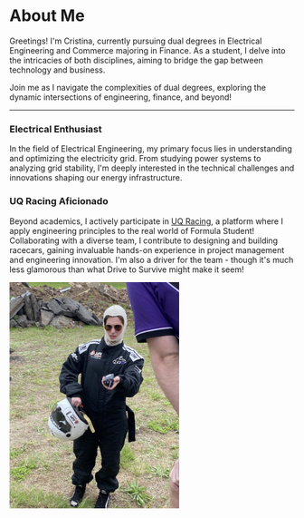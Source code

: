 # About Me

Greetings! I'm Cristina, currently pursuing dual degrees in Electrical Engineering and Commerce majoring in Finance. As a student, I delve into the intricacies of both disciplines, aiming to bridge the gap between technology and business.

Join me as I navigate the complexities of dual degrees, exploring the dynamic intersections of engineering, finance, and beyond!

---

### Electrical Enthusiast
In the field of Electrical Engineering, my primary focus lies in understanding and optimizing the electricity grid. From studying power systems to analyzing grid stability, I'm deeply interested in the technical challenges and innovations shaping our energy infrastructure.

### UQ Racing Aficionado
Beyond academics, I actively participate in [UQ Racing](uqracing.com), a platform where I apply engineering principles to the real world of Formula Student! Collaborating with a diverse team, I contribute to designing and building racecars, gaining invaluable hands-on experience in project management and engineering innovation. I'm also a driver for the team - though it's much less glamorous than what Drive to Survive might make it seem!

<img src="images/idrive.jpeg" alt="Engineering and Finance Intersection" width="300">
